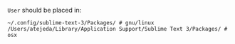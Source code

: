 `User` should be placed in:

```
~/.config/sublime-text-3/Packages/ # gnu/linux
/Users/atejeda/Library/Application Support/Sublime Text 3/Packages/ # osx
```
